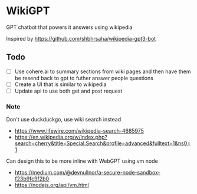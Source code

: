 # WikiGPT
GPT chatbot that powers it answers using wikipedia 

Inspired by https://github.com/shbhrsaha/wikipedia-gpt3-bot

## Todo
- [ ] Use cohere.ai to summary sections from wiki pages and then have them be resend back to gpt to futher answer people questions
- [ ] Create a UI that is similar to wikipedia
- [ ] Update api to use both get and post request

### Note

Don't use duckduckgo, use wiki search instead
- https://www.lifewire.com/wikipedia-search-4685975
- https://en.wikipedia.org/w/index.php?search=cherry&title=Special:Search&profile=advanced&fulltext=1&ns0=1


Can design this to be more inline with WebGPT using vm node
- https://medium.com/@devnullnor/a-secure-node-sandbox-f23b9fc9f2b0
- https://nodejs.org/api/vm.html
